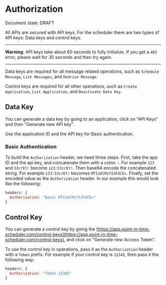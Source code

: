 # Authorization

Document state: DRAFT

All APIs are secured with API keys. For the scheduler there are two types of API keys: Data keys and control keys.

---

**Warning**: API keys take about 60 seconds to fully initialize. If you get a `403` error, please wait for 30 seconds and then try again.

---

Data keys are required for all message related operations, such as `Schedule Message`, `List Messages`, and `Redrive Message`.

Control keys are required for all other operations, such as `Create Application`, `List Application`, and `Deactivate Data Key`.

## Data Key

You can generate a data key by going to an application, click on "API Keys" and then "Generate new API key".

Use the application ID and the API key for Basic authentication.

### Basic Authentication

To build the `Authorization` header, we need three steps. First, take the app ID and the api key, and concatenate them with a colon `:`. For example `123` and `S3crEt!` become `123:S3crEt!`. Then base64 encode the concatenated string. For example `123:S3crEt!` becomes `MTIzOlMzY3JFdCE=`. Finally, set the encoded value as the `Authorization` header. In our example this would look like the following:

```js
headers: {
  Authorization: "Basic MTIzOlMzY3JFdCE="
}
```

## Control Key

You can generate a control key by going the [https://app.point-in-time-scheduler.com/control-keys](https://app.point-in-time-scheduler.com/control-keys), and click on "Generate new Access Token".

To use the control key in operations, pass it as the `Authorization` header with a `Token` prefix. For example if your control key is `12345`, then pass it the following way:

```js
headers: {
  Authorization: "Token 12345"
}
```
